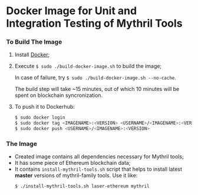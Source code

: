 # Docker Image for Unit and Integration Testing of Mythril Tools

### To Build The Image
1.  Install [Docker](https://www.docker.com/);

2.  Execute `$ sudo ./build-docker-image.sh` to build the image;

    In case of failure, try `$ sudo ./build-docker-image.sh --no-cache`.

    The build step will take ~15 minutes, out of which 10 minutes will be spent
    on blockchain syncronization.

3.  To push it to Dockerhub:
    ```sh
    $ sudo docker login
    $ sudo docker tag <IMAGENAME>:<VERSION> <USERNAME>/<IMAGENAME>:<VERSION>
    $ sudo docker push <USERNAME>/<IMAGENAME>:<VERSION>
    ```

### The Image
- Created image contains all dependencies necessary for Mythril tools;
- It has some piece of Ethereum blockchain data;
- It contains `install-mythril-tools.sh` script that helps to install latest
  **master** versions of mythril-family tools. Use it like:
  ```sh
  $ ./install-mythril-tools.sh laser-ethereum mythril
  ```